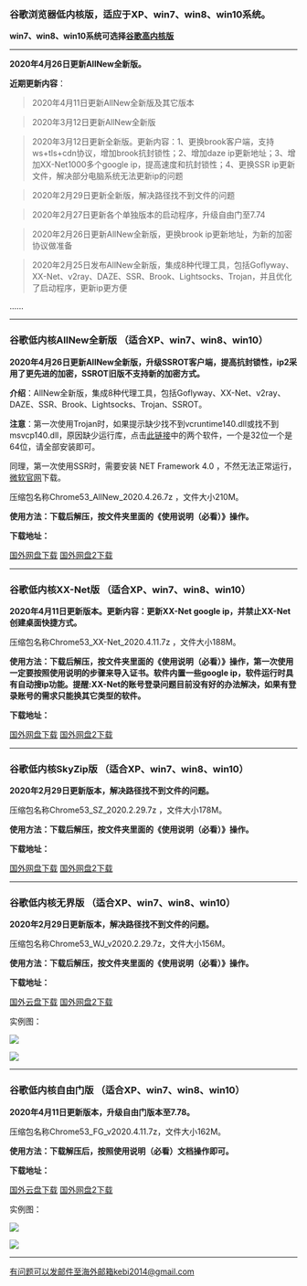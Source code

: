 ### 谷歌浏览器低内核版，适应于XP、win7、win8、win10系统。

**win7、win8、win10系统可选择[谷歌高内核版](https://github.com/Alvin9999/new-pac/wiki/%E9%AB%98%E5%86%85%E6%A0%B8%E7%89%88)**

***

**2020年4月26日更新AllNew全新版。**

**近期更新内容**：

> 2020年4月11日更新AllNew全新版及其它版本

> 2020年3月12日更新AllNew全新版

> 2020年3月12日更新全新版。更新内容：1、更换brook客户端，支持ws+tls+cdn协议，增加brook抗封锁性；2、增加daze ip更新地址；3、增加XX-Net1000多个google ip，提高速度和抗封锁性；4、更换SSR ip更新文件，解决部分电脑系统无法更新ip的问题

> 2020年2月29日更新全新版，解决路径找不到文件的问题

> 2020年2月27日更新各个单独版本的启动程序，升级自由门至7.74

> 2020年2月26日更新AllNew全新版，更换brook ip更新地址，为新的加密协议做准备

> 2020年2月25日发布AllNew全新版，集成8种代理工具，包括Goflyway、XX-Net、v2ray、DAZE、SSR、Brook、Lightsocks、Trojan，并且优化了启动程序，更新ip更方便

......

***

### 谷歌低内核AllNew全新版 （适合XP、win7、win8、win10）

**2020年4月26日更新AllNew全新版，升级SSROT客户端，提高抗封锁性，ip2采用了更先进的加密，SSROT旧版不支持新的加密方式。**

**介绍**：AllNew全新版，集成8种代理工具，包括Goflyway、XX-Net、v2ray、DAZE、SSR、Brook、Lightsocks、Trojan、SSROT。

**注意**：第一次使用Trojan时，如果提示缺少找不到vcruntime140.dll或找不到msvcp140.dll，原因缺少运行库，点击[此链接](https://www.microsoft.com/en-us/download/details.aspx?id=48145)中的两个软件，一个是32位一个是64位，请全部安装即可。

同理，第一次使用SSR时，需要安装 NET Framework 4.0 ，不然无法正常运行，[微软官网](https://www.microsoft.com/zh-cn/download/details.aspx?id=17718)下载。

压缩包名称Chrome53_AllNew_2020.4.26.7z ，文件大小210M。

**使用方法：下载后解压，按文件夹里面的《使用说明（必看）》操作。**

**下载地址：**

[国外网盘下载](http://tr1.freedown7.club/html/2020426/Chrome53_AllNew_2020.4.26.7z) 
[国外网盘2下载](http://www.freedown8.xyz/2020426/Chrome53_AllNew_2020.4.26.7z) 

***

### 谷歌低内核XX-Net版 （适合XP、win7、win8、win10）

**2020年4月11日更新版本。更新内容：更新XX-Net google ip，并禁止XX-Net创建桌面快捷方式。**

压缩包名称Chrome53_XX-Net_2020.4.11.7z ，文件大小188M。

**使用方法：下载后解压，按文件夹里面的《使用说明（必看）》操作，第一次使用一定要按照使用说明的步骤来导入证书。软件内置一些google ip，软件运行时具有自动搜ip功能。提醒:XX-Net的账号登录问题目前没有好的办法解决，如果有登录账号的需求只能换其它类型的软件。**

**下载地址：**

[国外网盘下载](http://tr1.freedown7.club/html/2020411/Chrome53_XX-Net_2020.4.11.7z) 
[国外网盘2下载](http://www.freedown8.xyz/20200411/Chrome53_XX-Net_2020.4.11.7z) 

***

### 谷歌低内核SkyZip版 （适合XP、win7、win8、win10）

**2020年2月29日更新版本，解决路径找不到文件的问题。**

压缩包名称Chrome53_SZ_2020.2.29.7z ，文件大小178M。

**使用方法：下载后解压，按文件夹里面的《使用说明（必看）》操作。**

**下载地址：**

[国外网盘下载](http://tr1.freedown7.club/html/20202292/Chrome53_SZ_2020.2.29.7z) 
[国外网盘2下载](http://www.freedown8.xyz/2020229/Chrome53_SZ_2020.2.29.7z) 

***

### 谷歌低内核无界版  （适合XP、win7、win8、win10）

**2020年2月29日更新版本，解决路径找不到文件的问题。**

压缩包名称Chrome53_WJ_v2020.2.29.7z，文件大小156M。

**使用方法：下载后解压，按文件夹里面的《使用说明（必看）》操作。**

**下载地址：**

[国外云盘下载](http://tr1.freedown7.club/html/20202292/Chrome53_WJ_v2020.2.29.7z) 
[国外网盘2下载](http://www.freedown8.xyz/2020229/Chrome53_WJ_v2020.2.29.7z) 

实例图：

![](https://cdn.jsdelivr.net/gh/Alvin9999/pac2/softimag/53wuj1.png)

![](https://cdn.jsdelivr.net/gh/Alvin9999/PAC/download/53wujie1.PNG)


***


### 谷歌低内核自由门版  （适合XP、win7、win8、win10）

**2020年4月11日更新版本，升级自由门版本至7.78。**

压缩包名称Chrome53_FG_v2020.4.11.7z，文件大小162M。

**使用方法：下载解压后，按照使用说明（必看）文档操作即可。**

**下载地址：**

[国外云盘下载](http://tr1.freedown7.club/html/2020411/Chrome53_FG_v2020.4.11.7z) 
[国外网盘2下载](http://www.freedown8.xyz/2020411/Chrome53_FG_v2020.4.11.7z) 

实例图：

![](https://cdn.jsdelivr.net/gh/Alvin9999/pac2/softimag/53fg1.png)

![](https://cdn.jsdelivr.net/gh/Alvin9999/PAC/download/53freegate1.PNG)


***


有问题可以发邮件至海外邮箱kebi2014@gmail.com
